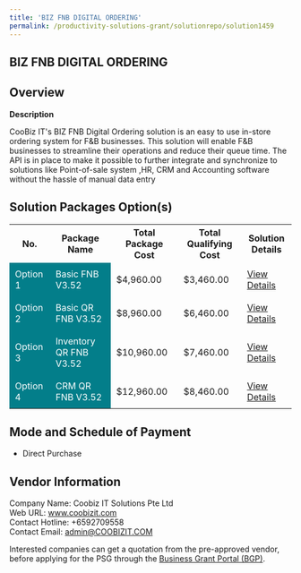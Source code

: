 ```yaml
---
title: 'BIZ FNB DIGITAL ORDERING'
permalink: /productivity-solutions-grant/solutionrepo/solution1459
---
```


## BIZ FNB DIGITAL ORDERING

## Overview

**Description**

CooBiz IT's BIZ FNB Digital Ordering solution is an easy to use in-store ordering system for F&B businesses.  This solution will enable F&B businesses to streamline their operations and reduce their queue time. The API is in place to make it possible to further integrate and synchronize to solutions like Point-of-sale system ,HR, CRM and Accounting software without the hassle of manual data entry

## Solution Packages Option(s)

<table>
<tr>
<th><b>No.</b></th>
<th><b>Package Name</b></th>
<th><b>Total Package Cost</b></th>
<th><b>Total Qualifying Cost</b></th>
<th><b>Solution Details</b></th>
</tr>
<tr>
<td style='padding: 10px; background-color: #037E8A; color: #FFFFFF;'>Option 1</td>
<td style='padding: 10px; background-color: #037E8A; color: #FFFFFF;'>Basic FNB V3.52</td>
<td style='padding: 10px;'>$4,960.00</td>
<td style='padding: 10px;'>$3,460.00</td>
<td style='padding: 10px;'><a href='/images/psg/Coobiz_IT_Solutions_BIZ_FNB_DIGITAL_Desensitised_Annex3_Part1.pdf' target='_blank'>View Details</a></td>
</tr>
<tr>
<td style='padding: 10px; background-color: #037E8A; color: #FFFFFF;'>Option 2</td>
<td style='padding: 10px; background-color: #037E8A; color: #FFFFFF;'>Basic QR FNB V3.52</td>
<td style='padding: 10px;'>$8,960.00</td>
<td style='padding: 10px;'>$6,460.00</td>
<td style='padding: 10px;'><a href='/images/psg/Coobiz_IT_Solutions_BIZ_FNB_DIGITAL_Desensitised_Annex3_Part2.pdf' target='_blank'>View Details</a></td>
</tr>
<tr>
<td style='padding: 10px; background-color: #037E8A; color: #FFFFFF;'>Option 3</td>
<td style='padding: 10px; background-color: #037E8A; color: #FFFFFF;'>Inventory QR FNB V3.52</td>
<td style='padding: 10px;'>$10,960.00</td>
<td style='padding: 10px;'>$7,460.00</td>
<td style='padding: 10px;'><a href='/images/psg/Coobiz_IT_Solutions_BIZ_FNB_DIGITAL_Desensitised_Annex3_Part3.pdf' target='_blank'>View Details</a></td>
</tr>
<tr>
<td style='padding: 10px; background-color: #037E8A; color: #FFFFFF;'>Option 4</td>
<td style='padding: 10px; background-color: #037E8A; color: #FFFFFF;'>CRM QR FNB V3.52</td>
<td style='padding: 10px;'>$12,960.00</td>
<td style='padding: 10px;'>$8,460.00</td>
<td style='padding: 10px;'><a href='/images/psg/Coobiz_IT_Solutions_BIZ_FNB_DIGITAL_Desensitised_Annex3_Part4.pdf' target='_blank'>View Details</a></td>
</tr>
</table>

## Mode and Schedule of Payment

 - Direct Purchase

## Vendor Information

 Company Name: Coobiz IT Solutions Pte Ltd<br>Web URL: www.coobizit.com <br>Contact Hotline: +6592709558 <br>Contact Email: admin@COOBIZIT.COM <br>

Interested companies can get a quotation from the pre-approved vendor, before applying for the PSG through the <a href='https://www.businessgrants.gov.sg/' target='_blank' rel='noopener'>Business Grant Portal (BGP)</a>.

<script src="/jquery/resize-tables.js"></script>
